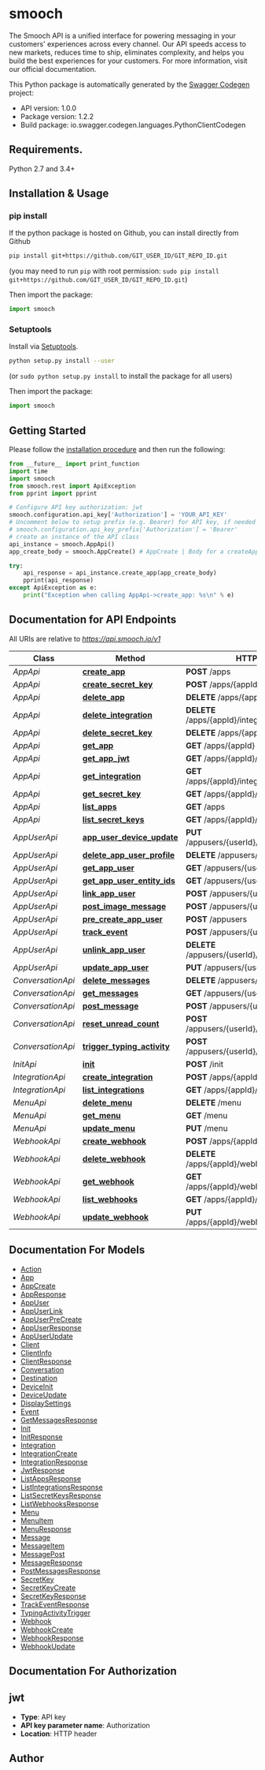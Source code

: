 # smooch
The Smooch API is a unified interface for powering messaging in your customers' experiences across every channel. Our API speeds access to new markets, reduces time to ship, eliminates complexity, and helps you build the best experiences for your customers. For more information, visit our official documentation.

This Python package is automatically generated by the [Swagger Codegen](https://github.com/swagger-api/swagger-codegen) project:

- API version: 1.0.0
- Package version: 1.2.2
- Build package: io.swagger.codegen.languages.PythonClientCodegen

## Requirements.

Python 2.7 and 3.4+

## Installation & Usage
### pip install

If the python package is hosted on Github, you can install directly from Github

```sh
pip install git+https://github.com/GIT_USER_ID/GIT_REPO_ID.git
```
(you may need to run `pip` with root permission: `sudo pip install git+https://github.com/GIT_USER_ID/GIT_REPO_ID.git`)

Then import the package:
```python
import smooch 
```

### Setuptools

Install via [Setuptools](http://pypi.python.org/pypi/setuptools).

```sh
python setup.py install --user
```
(or `sudo python setup.py install` to install the package for all users)

Then import the package:
```python
import smooch
```

## Getting Started

Please follow the [installation procedure](#installation--usage) and then run the following:

```python
from __future__ import print_function
import time
import smooch
from smooch.rest import ApiException
from pprint import pprint

# Configure API key authorization: jwt
smooch.configuration.api_key['Authorization'] = 'YOUR_API_KEY'
# Uncomment below to setup prefix (e.g. Bearer) for API key, if needed
# smooch.configuration.api_key_prefix['Authorization'] = 'Bearer'
# create an instance of the API class
api_instance = smooch.AppApi()
app_create_body = smooch.AppCreate() # AppCreate | Body for a createApp request.

try:
    api_response = api_instance.create_app(app_create_body)
    pprint(api_response)
except ApiException as e:
    print("Exception when calling AppApi->create_app: %s\n" % e)

```

## Documentation for API Endpoints

All URIs are relative to *https://api.smooch.io/v1*

Class | Method | HTTP request | Description
------------ | ------------- | ------------- | -------------
*AppApi* | [**create_app**](docs/AppApi.md#create_app) | **POST** /apps | 
*AppApi* | [**create_secret_key**](docs/AppApi.md#create_secret_key) | **POST** /apps/{appId}/keys | 
*AppApi* | [**delete_app**](docs/AppApi.md#delete_app) | **DELETE** /apps/{appId} | 
*AppApi* | [**delete_integration**](docs/AppApi.md#delete_integration) | **DELETE** /apps/{appId}/integrations/{integrationId} | 
*AppApi* | [**delete_secret_key**](docs/AppApi.md#delete_secret_key) | **DELETE** /apps/{appId}/keys/{keyId} | 
*AppApi* | [**get_app**](docs/AppApi.md#get_app) | **GET** /apps/{appId} | 
*AppApi* | [**get_app_jwt**](docs/AppApi.md#get_app_jwt) | **GET** /apps/{appId}/keys/{keyId}/jwt | 
*AppApi* | [**get_integration**](docs/AppApi.md#get_integration) | **GET** /apps/{appId}/integrations/{integrationId} | 
*AppApi* | [**get_secret_key**](docs/AppApi.md#get_secret_key) | **GET** /apps/{appId}/keys/{keyId} | 
*AppApi* | [**list_apps**](docs/AppApi.md#list_apps) | **GET** /apps | 
*AppApi* | [**list_secret_keys**](docs/AppApi.md#list_secret_keys) | **GET** /apps/{appId}/keys | 
*AppUserApi* | [**app_user_device_update**](docs/AppUserApi.md#app_user_device_update) | **PUT** /appusers/{userId}/devices/{deviceId} | 
*AppUserApi* | [**delete_app_user_profile**](docs/AppUserApi.md#delete_app_user_profile) | **DELETE** /appusers/{userId}/profile | 
*AppUserApi* | [**get_app_user**](docs/AppUserApi.md#get_app_user) | **GET** /appusers/{userId} | 
*AppUserApi* | [**get_app_user_entity_ids**](docs/AppUserApi.md#get_app_user_entity_ids) | **GET** /appusers/{userId}/channels | 
*AppUserApi* | [**link_app_user**](docs/AppUserApi.md#link_app_user) | **POST** /appusers/{userId}/channels | 
*AppUserApi* | [**post_image_message**](docs/AppUserApi.md#post_image_message) | **POST** /appusers/{userId}/images | 
*AppUserApi* | [**pre_create_app_user**](docs/AppUserApi.md#pre_create_app_user) | **POST** /appusers | 
*AppUserApi* | [**track_event**](docs/AppUserApi.md#track_event) | **POST** /appusers/{userId}/events | 
*AppUserApi* | [**unlink_app_user**](docs/AppUserApi.md#unlink_app_user) | **DELETE** /appusers/{userId}/channels/{channel} | 
*AppUserApi* | [**update_app_user**](docs/AppUserApi.md#update_app_user) | **PUT** /appusers/{userId} | 
*ConversationApi* | [**delete_messages**](docs/ConversationApi.md#delete_messages) | **DELETE** /appusers/{userId}/messages | 
*ConversationApi* | [**get_messages**](docs/ConversationApi.md#get_messages) | **GET** /appusers/{userId}/messages | 
*ConversationApi* | [**post_message**](docs/ConversationApi.md#post_message) | **POST** /appusers/{userId}/messages | 
*ConversationApi* | [**reset_unread_count**](docs/ConversationApi.md#reset_unread_count) | **POST** /appusers/{userId}/conversation/read | 
*ConversationApi* | [**trigger_typing_activity**](docs/ConversationApi.md#trigger_typing_activity) | **POST** /appusers/{userId}/conversation/activity | 
*InitApi* | [**init**](docs/InitApi.md#init) | **POST** /init | 
*IntegrationApi* | [**create_integration**](docs/IntegrationApi.md#create_integration) | **POST** /apps/{appId}/integrations | 
*IntegrationApi* | [**list_integrations**](docs/IntegrationApi.md#list_integrations) | **GET** /apps/{appId}/integrations | 
*MenuApi* | [**delete_menu**](docs/MenuApi.md#delete_menu) | **DELETE** /menu | 
*MenuApi* | [**get_menu**](docs/MenuApi.md#get_menu) | **GET** /menu | 
*MenuApi* | [**update_menu**](docs/MenuApi.md#update_menu) | **PUT** /menu | 
*WebhookApi* | [**create_webhook**](docs/WebhookApi.md#create_webhook) | **POST** /apps/{appId}/webhooks | 
*WebhookApi* | [**delete_webhook**](docs/WebhookApi.md#delete_webhook) | **DELETE** /apps/{appId}/webhooks/{webhookId} | 
*WebhookApi* | [**get_webhook**](docs/WebhookApi.md#get_webhook) | **GET** /apps/{appId}/webhooks/{webhookId} | 
*WebhookApi* | [**list_webhooks**](docs/WebhookApi.md#list_webhooks) | **GET** /apps/{appId}/webhooks | 
*WebhookApi* | [**update_webhook**](docs/WebhookApi.md#update_webhook) | **PUT** /apps/{appId}/webhooks/{webhookId} | 


## Documentation For Models

 - [Action](docs/Action.md)
 - [App](docs/App.md)
 - [AppCreate](docs/AppCreate.md)
 - [AppResponse](docs/AppResponse.md)
 - [AppUser](docs/AppUser.md)
 - [AppUserLink](docs/AppUserLink.md)
 - [AppUserPreCreate](docs/AppUserPreCreate.md)
 - [AppUserResponse](docs/AppUserResponse.md)
 - [AppUserUpdate](docs/AppUserUpdate.md)
 - [Client](docs/Client.md)
 - [ClientInfo](docs/ClientInfo.md)
 - [ClientResponse](docs/ClientResponse.md)
 - [Conversation](docs/Conversation.md)
 - [Destination](docs/Destination.md)
 - [DeviceInit](docs/DeviceInit.md)
 - [DeviceUpdate](docs/DeviceUpdate.md)
 - [DisplaySettings](docs/DisplaySettings.md)
 - [Event](docs/Event.md)
 - [GetMessagesResponse](docs/GetMessagesResponse.md)
 - [Init](docs/Init.md)
 - [InitResponse](docs/InitResponse.md)
 - [Integration](docs/Integration.md)
 - [IntegrationCreate](docs/IntegrationCreate.md)
 - [IntegrationResponse](docs/IntegrationResponse.md)
 - [JwtResponse](docs/JwtResponse.md)
 - [ListAppsResponse](docs/ListAppsResponse.md)
 - [ListIntegrationsResponse](docs/ListIntegrationsResponse.md)
 - [ListSecretKeysResponse](docs/ListSecretKeysResponse.md)
 - [ListWebhooksResponse](docs/ListWebhooksResponse.md)
 - [Menu](docs/Menu.md)
 - [MenuItem](docs/MenuItem.md)
 - [MenuResponse](docs/MenuResponse.md)
 - [Message](docs/Message.md)
 - [MessageItem](docs/MessageItem.md)
 - [MessagePost](docs/MessagePost.md)
 - [MessageResponse](docs/MessageResponse.md)
 - [PostMessagesResponse](docs/PostMessagesResponse.md)
 - [SecretKey](docs/SecretKey.md)
 - [SecretKeyCreate](docs/SecretKeyCreate.md)
 - [SecretKeyResponse](docs/SecretKeyResponse.md)
 - [TrackEventResponse](docs/TrackEventResponse.md)
 - [TypingActivityTrigger](docs/TypingActivityTrigger.md)
 - [Webhook](docs/Webhook.md)
 - [WebhookCreate](docs/WebhookCreate.md)
 - [WebhookResponse](docs/WebhookResponse.md)
 - [WebhookUpdate](docs/WebhookUpdate.md)


## Documentation For Authorization


## jwt

- **Type**: API key
- **API key parameter name**: Authorization
- **Location**: HTTP header


## Author



